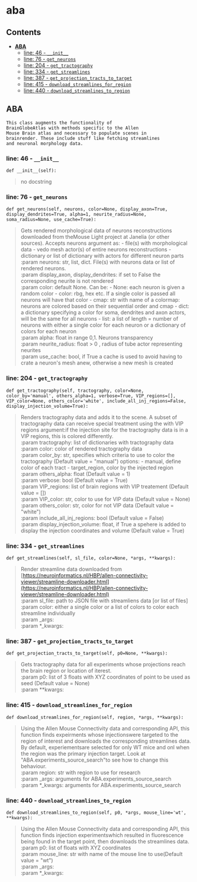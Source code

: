 # aba

## Contents

* [**ABA**](aba.md#aba)
  * [line: 46 - `__init__`](aba.md#line-46---__init__)
  * [line: 76 - `get_neurons`](aba.md#line-76---get_neurons)
  * [line: 204 - `get_tractography`](aba.md#line-204---get_tractography)
  * [line: 334 - `get_streamlines`](aba.md#line-334---get_streamlines)
  * [line: 387 - `get_projection_tracts_to_target`](aba.md#line-387---get_projection_tracts_to_target)
  * [line: 415 - `download_streamlines_for_region`](aba.md#line-415---download_streamlines_for_region)
  * [line: 440 - `download_streamlines_to_region`](aba.md#line-440---download_streamlines_to_region)

## **ABA**

```text
This class augments the functionality of
BrainGlobeAtlas with methods specific to the Allen
Mouse Brain atlas and necessary to populate scenes in 
brainrender. These include stuff like fetching streamlines
and neuronal morphology data.
```

### line: 46 - `__init__`

```text
def __init__(self):
```

> no docstring

### line: 76 - `get_neurons`

```text
def get_neurons(self, neurons, color=None, display_axon=True, display_dendrites=True, alpha=1, neurite_radius=None, soma_radius=None, use_cache=True):
```

> Gets rendered morphological data of neurons reconstructions downloaded from theMouse Light project at Janelia \(or other sources\). Accepts neurons argument as: - file\(s\) with morphological data - vedo mesh actor\(s\) of entire neurons reconstructions - dictionary or list of dictionary with actors for different neuron parts  
> :param neurons: str, list, dict. File\(s\) with neurons data or list of rendered neurons.  
> :param display\_axon, display\_dendrites: if set to False the corresponding neurite is not rendered  
> :param color: default None. Can be: - None: each neuron is given a random color - color: rbg, hex etc. If a single color is passed all neurons will have that color - cmap: str with name of a colormap: neurons are colored based on their sequential order and cmap - dict: a dictionary specifying a color for soma, dendrites and axon actors, will be the same for all neurons - list: a list of length = number of neurons with either a single color for each neuron or a dictionary of colors for each neuron  
> :param alpha: float in range 0,1. Neurons transparency  
> :param neurite\_radius: float &gt; 0 , radius of tube actor representing neurites  
> :param use\_cache: bool, if True a cache is used to avoid having to crate a neuron's mesh anew, otherwise a new mesh is created

### line: 204 - `get_tractography`

```text
def get_tractography(self, tractography, color=None, color_by='manual', others_alpha=1, verbose=True, VIP_regions=[], VIP_color=None, others_color='white', include_all_inj_regions=False, display_injection_volume=True):
```

> Renders tractography data and adds it to the scene. A subset of tractography data can receive special treatment using the with VIP regions argument:if the injection site for the tractography data is in a VIP regions, this is colored differently.  
> :param tractography: list of dictionaries with tractography data  
> :param color: color of rendered tractography data  
> :param color\_by: str, specifies which criteria to use to color the tractography \(Default value = "manual"\) options: - manual, define color of each tract - target\_region, color by the injected region  
> :param others\_alpha: float \(Default value = 1\)  
> :param verbose: bool \(Default value = True\)  
> :param VIP\_regions: list of brain regions with VIP treatement \(Default value = \[\]\)  
> :param VIP\_color: str, color to use for VIP data \(Default value = None\)  
> :param others\_color: str, color for not VIP data \(Default value = "white"\)  
> :param include\_all\_inj\_regions: bool \(Default value = False\)  
> :param display\_injection\_volume: float, if True a spehere is added to display the injection coordinates and volume \(Default value = True\)

### line: 334 - `get_streamlines`

```text
def get_streamlines(self, sl_file, color=None, *args, **kwargs):
```

> Render streamline data downloaded from [https://neuroinformatics.nl/HBP/allen-connectivity-viewer/streamline-downloader.html](https://neuroinformatics.nl/HBP/allen-connectivity-viewer/streamline-downloader.html)  
> :param sl\_file: path to JSON file with streamliens data \[or list of files\]  
> :param color: either a single color or a list of colors to color each streamline individually  
> :param _args:  
> :param \*_kwargs:

### line: 387 - `get_projection_tracts_to_target`

```text
def get_projection_tracts_to_target(self, p0=None, **kwargs):
```

> Gets tractography data for all experiments whose projections reach the brain region or location of iterest.  
> :param p0: list of 3 floats with XYZ coordinates of point to be used as seed \(Default value = None\)  
> :param \*\*kwargs:

### line: 415 - `download_streamlines_for_region`

```text
def download_streamlines_for_region(self, region, *args, **kwargs):
```

> Using the Allen Mouse Connectivity data and corresponding API, this function finds expeirments whose injectionswere targeted to the region of interest and downloads the corresponding streamlines data. By default, experiementsare selected for only WT mice and onl when the region was the primary injection target. Look at "ABA.experiments\_source\_search"to see how to change this behaviour.  
> :param region: str with region to use for research  
> :param _args: arguments for ABA.experiments\_source\_search  
> :param \*_kwargs: arguments for ABA.experiments\_source\_search

### line: 440 - `download_streamlines_to_region`

```text
def download_streamlines_to_region(self, p0, *args, mouse_line='wt', **kwargs):
```

> Using the Allen Mouse Connectivity data and corresponding API, this function finds injection experimentswhich resulted in fluorescence being found in the target point, then downloads the streamlines data.  
> :param p0: list of floats with XYZ coordinates  
> :param mouse\_line: str with name of the mouse line to use\(Default value = "wt"\)  
> :param _args:  
> :param \*_kwargs:

